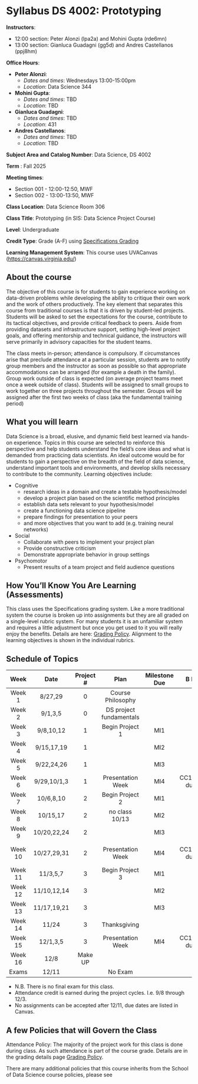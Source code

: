 # Syllabus DS 4002: Prototyping

**Instructors**: 
   * 12:00 section: Peter Alonzi (lpa2a) and Mohini Gupta (rde6mn)
   * 13:00 section: Gianluca Guadagni (gg5d) and Andres Castellanos (ppj8hm)

**Office Hours**:
   - **Peter Alonzi**:
        - *Dates and times*: Wednesdays 13:00-15:00pm
        - *Location*:  Data Science 344
   - **Mohini Gupta**: 
        - *Dates and times*: TBD
        - *Location*: TBD
   - **Gianluca Guadagni**:
        - *Dates and times*: TBD
        - *Location*: 431
   - **Andres Castellanos**:
        - *Dates and times*: TBD
        - *Location*: TBD
          
**Subject Area and Catalog Number**: Data Science, DS 4002

**Term** : Fall 2025

**Meeting times**:     
   * Section 001 - 12:00-12:50, MWF
   * Section 002 - 13:00-13:50, MWF

**Class Location**: Data Science Room 306

**Class Title**: Prototyping (in SIS: Data Science Project Course)

**Level**: Undergraduate

**Credit Type**: Grade (A-F) using [Specifications Grading](https://app.cte.virginia.edu/events/cdi-2x-designing-equitable-grading-schemes)

**Learning Management System**: This course uses UVACanvas (https://canvas.virginia.edu/)
<br>

## About the course
The objective of this course is for students to gain experience working on data-driven 
problems while developing the ability to critique their own work and the work of others 
productively. The key element that separates this course from traditional courses is that it 
is driven by student-led projects. Students will be asked to set the expectations for the 
course, contribute to its tactical objectives, and provide critical feedback to peers. Aside 
from providing datasets and infrastructure support, setting high-level project goals, and 
offering mentorship and technical guidance, the instructors will serve primarily in 
advisory capacities for the student teams.

The class meets in-person; attendance is compulsory. If circumstances arise that preclude 
attendance at a particular session, students are to notify group members and the instructor 
as soon as possible so that appropriate accommodations can be arranged (for example a 
death in the family). Group work outside of class is expected (on average project teams meet once a week outside of class). Students will be assigned to 
small groups to work together on three projects throughout the semester. Groups will be 
assigned after the first two weeks of class (aka the fundamental training period)

## What you will learn 
Data Science is a broad, elusive, and dynamic field best learned via hands-on experience. 
Topics in this course are selected to reinforce this perspective and help students understand 
the field’s core ideas and what is demanded from practicing data scientists. An ideal 
outcome would be for students to gain a perspective on the breadth of the field of data 
science, understand important tools and environments, and develop skills necessary to 
contribute to the community. Learning objectives include:
* Cognitive
  * research ideas in a domain and create a testable hypothesis/model
  * develop a project plan based on the scientific method principles
  * establish data sets relevant to your hypothesis/model
  * create a functioning data science pipeline
  * prepare findings for presentation to your peers
  * and more objectives that you want to add (e.g. training neural networks)
* Social
  * Collaborate with peers to implement your project plan
  * Provide constructive criticism
  * Demonstrate appropriate behavior in group settings
* Psychomotor
  * Present results of a team project and field audience questions


## How You’ll Know You Are Learning (Assessments)
This class uses the Specifications grading system. Like a more traditional system the course is broken up into assignments but they are all graded on a single-level rubric system. For many students it is an unfamiliar system and requires a little adjustment but once you get used to it you will really enjoy the benefits. Details are here: [Grading Policy](grading.md). Alignment to the learning objectives is shown in the individual rubrics. 

## Schedule of Topics 

| Week 	  | Date          |Project # 	| Plan 	                  |Milestone Due|   B Bundle | A Bundle   |
|:---:	  |:---:          |:---:	    |:---:	                  |:---:        |:---:	| :---: |
| Week 1  | 8/27,29       |0	        | Course Philosophy       |             |       | |
| Week 2  | 9/1,3,5       |0          | DS project fundamentals |             |       | |
| Week 3  | 9/8,10,12     | 1         | Begin Project 1         | MI1	        |       | |
| Week 4  | 9/15,17,19    | 1         |                         | MI2         |       | |
| Week 5  | 9/22,24,26    | 1         |                         | MI3         |       | |
| Week 6	| 9/29,10/1,3   | 1	        |  Presentation Week      | MI4         | CC1,CC2,ID1 due 10/6 | |
| Week 7  | 10/6,8,10     | 2         |  Begin Project 2	      | MI1         | | Open CS 1, CS 2  |
| Week 8  | 10/15,17      | 2	        |  no class 10/13	        | MI2         | |
| Week 9  | 10/20,22,24   | 2	        |                 	      | MI3         | |
| Week 10 | 10/27,29,31   | 2         |  Presentation Week      | MI4         | CC1,CC2,ID1 due 11/3 | CS1,CS2 Due 10/31 | 
| Week 11 | 11/3,5,7      | 3         |  Begin Project 3        | MI1         | | Open CS 3 |
| Week 12 | 11/10,12,14   |  3        |	                        | MI2         | | |
| Week 13 | 11/17,19,21   |  3        |                         | MI3         | | |
| Week 14 | 11/24         |  3        |  Thanksgiving           |             | | |
| Week 15 | 12/1,3,5      |  3        | 	Presentation Week     | MI4         | CC1,CC2,ID1 due 12/8 | CS3 Due 12/5 |
| Week 16 | 12/8          | Make UP 	|                         |    	        |      |
| Exams   | 12/11         |           |  No Exam                |             |      |

* N.B. There is no final exam for this class.
* Attendance credit is earned during the project cycles. I.e. 9/8 through 12/3.
* No assignments can be accepted after 12/11, due dates are listed in Canvas.

## A few Policies that will Govern the Class
Attendance Policy: The majority of the project work for this class is done during class. As such attendance is part of the course grade. Details are in the grading details page [Grading Policy](grading.md).

There are many additional policies that this course inherits from the School of Data Science course policies, please see 
